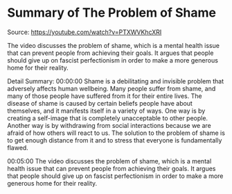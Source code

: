 # Summary of The Problem of Shame

Source: https://youtube.com/watch?v=PTXWVKhcXRI

The video discusses the problem of shame, which is a mental health issue that can prevent people from achieving their goals. It argues that people should give up on fascist perfectionism in order to make a more generous home for their reality.

Detail Summary: 
00:00:00
Shame is a debilitating and invisible problem that adversely affects human wellbeing. Many people suffer from shame, and many of those people have suffered from it for their entire lives. The disease of shame is caused by certain beliefs people have about themselves, and it manifests itself in a variety of ways. One way is by creating a self-image that is completely unacceptable to other people. Another way is by withdrawing from social interactions because we are afraid of how others will react to us. The solution to the problem of shame is to get enough distance from it and to stress that everyone is fundamentally flawed.

00:05:00
The video discusses the problem of shame, which is a mental health issue that can prevent people from achieving their goals. It argues that people should give up on fascist perfectionism in order to make a more generous home for their reality.

